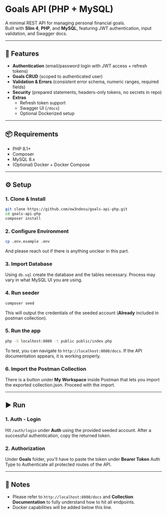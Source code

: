# Goals API (PHP + MySQL)

A minimal REST API for managing personal financial goals.  
Built with **Slim 4**, **PHP**, and **MySQL**, featuring JWT authentication, input validation, and Swagger docs.

---

## 🚀 Features
- **Authentication** (email/password login with JWT access + refresh tokens)
- **Goals CRUD** (scoped to authenticated user)
- **Validation & Errors** (consistent error schema, numeric ranges, required fields)
- **Security** (prepared statements, headers-only tokens, no secrets in repo)
- **Extras**
  - Refresh token support
  - Swagger UI (`/docs`)
  - Optional Dockerized setup

---

## 📦 Requirements
- PHP 8.1+
- Composer
- MySQL 8.x
- (Optional) Docker + Docker Compose

---

## ⚙️ Setup

### 1. Clone & Install
```bash
git clone https://github.com/ow3ndesu/goals-api-php.git
cd goals-api-php
composer install
```

### 2. Configure Environment
```bash
cp .env.example .env
```
And please reach out if there is anything unclear in this part.

### 3. Import Database
Using `db.sql` create the database and the tables necessary. Process may vary in what MySQL UI you are using.

### 4. Run seeder
```bash
composer seed
```
This will output the credentials of the seeded account (**Already** included in postman collection).

### 5. Run the app
```bash
php -S localhost:8080 -t public public/index.php
```
To test, you can navigate to `http://localhost:8080/docs`. If the API documentation appears, it is working properly.

### 6. Import the Postman Collection
There is a button under **My Workspace** inside Postman that lets you import the exported collection.json. Proceed with the import.

---

## ▶️ Run

### 1. Auth - Login
Hit `/auth/login` under **Auth** using the provided seeded account. After a successful authentication, copy the returned token.

### 2. Authorization
Under **Goals** folder, you'll have to paste the token under **Bearer Token** Auth Type to Authenticate all protected routes of the API.

---

## 📝 Notes
- Please refer to `http://localhost:8080/docs` and **Collection Documentation** to fully understand how to hit all endpoints.
- Docker capabilities will be added below this line.